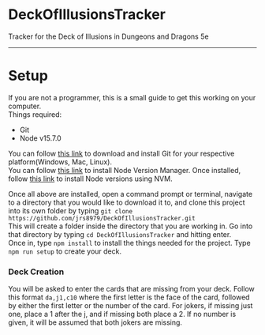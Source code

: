 # DeckOfIllusionsTracker
Tracker for the Deck of Illusions in Dungeons and Dragons 5e
***
# Setup
If you are not a programmer, this is a small guide to get this working on your computer.  
Things required:
- Git  
- Node v15.7.0
  
You can follow [this link](https://git-scm.com/downloads) to download and install Git for your respective platform(Windows, Mac, Linux).  
You can follow [this link](https://github.com/nvm-sh/nvm#installing-and-updating) to install Node Version Manager. 
Once installed, follow [this link](https://github.com/nvm-sh/nvm#usage) to install Node versions using NVM.

Once all above are installed, open a command prompt or terminal, navigate to a directory that you would like to download it to, and clone this project into its own folder by typing `git clone https://github.com/jrs8979/DeckOfIllusionsTracker.git`   
This will create a folder inside the directory that you are working in. Go into that directory by typing `cd DeckOfIllusionsTracker` and hitting enter.  
Once in, type `npm install` to install the things needed for the project. Type `npm run setup` to create your deck.
### Deck Creation
You will be asked to enter the cards that are missing from your deck. Follow this format `da,j1,c10` where the first letter is the face of the card, followed by either the first letter or the number of the card.
For jokers, if missing just one, place a 1 after the j, and if missing both place a 2. If no number is given, it will be assumed that both jokers are missing.
